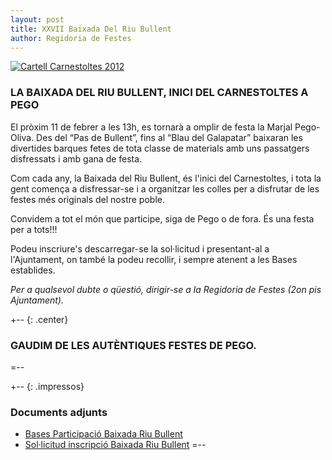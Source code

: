 ```yaml
---
layout: post
title: XXVII Baixada Del Riu Bullent
author: Regidoria de Festes
---
```

<a href="http://www.pego.org/images/news/20120127_BaixadaRiuBullent_big.jpg" title="Cartell Carnestoltes 2012" class="inline-image" target="_blank">
    <img src="http://www.pego.org/images/news/20120127_BaixadaRiuBullent_small.jpg" alt="Cartell Carnestoltes 2012" />
</a>

### LA BAIXADA DEL RIU BULLENT, INICI DEL CARNESTOLTES A PEGO

El pròxim 11 de febrer a les 13h, es tornarà a omplir de festa la Marjal Pego-Oliva.
Des del “Pas de Bullent”, fins al “Blau del Galapatar” baixaran les divertides barques fetes de tota classe de materials amb uns passatgers disfressats i amb gana de festa.

Com cada any, la Baixada del Riu Bullent, és l'inici del Carnestoltes, i tota la gent comença a disfressar-se i a organitzar les colles per a disfrutar de les festes més originals del nostre poble.

Convidem a tot el món que participe, siga de Pego o de fora. És una festa per a tots!!!

Podeu inscriure's descarregar-se la sol·licitud i presentant-al a l'Ajuntament, on també la podeu recollir, i sempre atenent a les Bases establides. 


*Per a qualsevol dubte o qüestió, dirigir-se a la Regidoria de Festes (2on pis Ajuntament).*

+-- {: .center}
### GAUDIM DE LES AUTÈNTIQUES FESTES DE PEGO.
=--

+-- {: .impressos}
### Documents adjunts
* [Bases Participació Baixada Riu Bullent](/pdf/festes/20120127-BasesBaixadaRiuBullent2012.pdf)
* [Sol·licitud inscripció Baixada Riu Bullent](/pdf/festes/20120127-SolicitudInscripcioBaixada2012.pdf)
=--